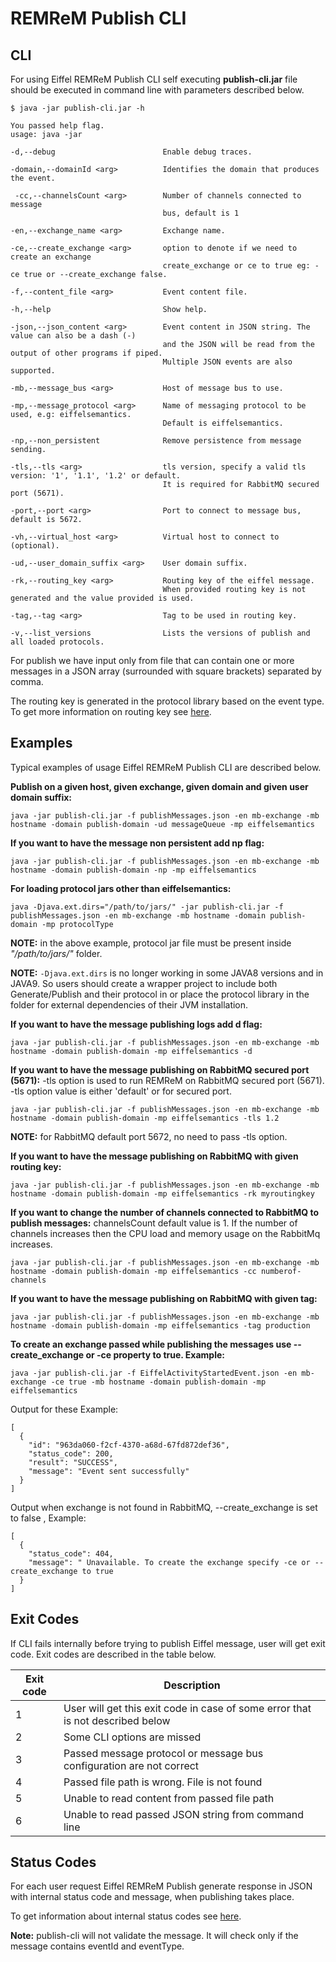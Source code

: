 # REMReM Publish CLI

## CLI

For using Eiffel REMReM Publish CLI self executing **publish-cli.jar** file should be executed in command line with parameters described below.

```
$ java -jar publish-cli.jar -h

You passed help flag.
usage: java -jar

-d,--debug                        Enable debug traces.

-domain,--domainId <arg>          Identifies the domain that produces the event.

 -cc,--channelsCount <arg>        Number of channels connected to message
                                  bus, default is 1

-en,--exchange_name <arg>         Exchange name.

-ce,--create_exchange <arg>       option to denote if we need to create an exchange
                                  create_exchange or ce to true eg: -ce true or --create_exchange false.

-f,--content_file <arg>           Event content file.

-h,--help                         Show help.

-json,--json_content <arg>        Event content in JSON string. The value can also be a dash (-)
                                  and the JSON will be read from the output of other programs if piped.
                                  Multiple JSON events are also supported.

-mb,--message_bus <arg>           Host of message bus to use.

-mp,--message_protocol <arg>      Name of messaging protocol to be used, e.g: eiffelsemantics.
                                  Default is eiffelsemantics.

-np,--non_persistent              Remove persistence from message sending.

-tls,--tls <arg>                  tls version, specify a valid tls version: '1', '1.1', '1.2' or default.
                                  It is required for RabbitMQ secured port (5671).

-port,--port <arg>                Port to connect to message bus, default is 5672.

-vh,--virtual_host <arg>          Virtual host to connect to (optional).

-ud,--user_domain_suffix <arg>    User domain suffix.

-rk,--routing_key <arg>           Routing key of the eiffel message.
                                  When provided routing key is not generated and the value provided is used.

-tag,--tag <arg>                  Tag to be used in routing key.

-v,--list_versions                Lists the versions of publish and all loaded protocols.
```

For publish we have input only from file that can contain one or more messages in a JSON array (surrounded with square brackets) separated by comma.

The routing key is generated in the protocol library based on the event type.
To get more information on routing key see [here](https://github.com/eiffel-community/eiffel-remrem-semantics).

## Examples

Typical examples of usage Eiffel REMReM Publish CLI are described below.

**Publish on a given host, given exchange, given domain and given user domain suffix:**

```
java -jar publish-cli.jar -f publishMessages.json -en mb-exchange -mb hostname -domain publish-domain -ud messageQueue -mp eiffelsemantics
```

**If you want to have the message non persistent add np flag:**

```
java -jar publish-cli.jar -f publishMessages.json -en mb-exchange -mb hostname -domain publish-domain -np -mp eiffelsemantics
```

**For loading protocol jars other than eiffelsemantics:**

```
java -Djava.ext.dirs="/path/to/jars/" -jar publish-cli.jar -f publishMessages.json -en mb-exchange -mb hostname -domain publish-domain -mp protocolType
```

**NOTE:** in the above example, protocol jar file must be present inside *"/path/to/jars/"* folder.

**NOTE:** `-Djava.ext.dirs` is no longer working in some JAVA8 versions and in JAVA9. So users should create a wrapper project to include both Generate/Publish and their protocol in or place the protocol library in the folder for external dependencies of their JVM installation.

**If you want to have the message publishing logs add d flag:**

```
java -jar publish-cli.jar -f publishMessages.json -en mb-exchange -mb hostname -domain publish-domain -mp eiffelsemantics -d
```

**If you want to have the message publishing on RabbitMQ secured port (5671):**
-tls option is used to run REMReM on RabbitMQ secured port (5671).
-tls option value is either 'default' or <version> for secured port.

```
java -jar publish-cli.jar -f publishMessages.json -en mb-exchange -mb hostname -domain publish-domain -mp eiffelsemantics -tls 1.2
```

**NOTE:** for RabbitMQ default port 5672, no need to pass -tls option.

**If you want to have the message publishing on RabbitMQ with given routing key:**

```
java -jar publish-cli.jar -f publishMessages.json -en mb-exchange -mb hostname -domain publish-domain -mp eiffelsemantics -rk myroutingkey
```

**If you want to change the number of channels connected to RabbitMQ to publish messages:**
channelsCount default value is 1.
If the number of channels increases then the CPU load and memory usage on the RabbitMq increases.

```
java -jar publish-cli.jar -f publishMessages.json -en mb-exchange -mb hostname -domain publish-domain -mp eiffelsemantics -cc numberof-channels 
```

**If you want to have the message publishing on RabbitMQ with given tag:**

```
java -jar publish-cli.jar -f publishMessages.json -en mb-exchange -mb hostname -domain publish-domain -mp eiffelsemantics -tag production
```

**To create an exchange passed while publishing the messages use --create_exchange or -ce property to true. Example:**

```
java -jar publish-cli.jar -f EiffelActivityStartedEvent.json -en mb-exchange -ce true -mb hostname -domain publish-domain -mp eiffelsemantics
```

Output for these Example:

```
[
  {
    "id": "963da060-f2cf-4370-a68d-67fd872def36",
    "status_code": 200,
    "result": "SUCCESS",
    "message": "Event sent successfully"
  }
]
```

Output when exchange is not found in RabbitMQ, --create_exchange is set to false , Example:

```
[
  {
    "status_code": 404,
    "message": " Unavailable. To create the exchange specify -ce or --create_exchange to true
  }
]
```

## Exit Codes
If CLI fails internally before trying to publish Eiffel message, user will get exit code. Exit codes are described in the table below.

| Exit code | Description                                                                    |
|-----------|--------------------------------------------------------------------------------|
| 1         | User will get this exit code in case of some error that is not described below |
| 2         | Some CLI options are missed                                                    |
| 3         | Passed message protocol or message bus configuration are not correct           |
| 4         | Passed file path is wrong. File is not found                                   |
| 5         | Unable to read content from passed file path                                   |
| 6         | Unable to read passed JSON string from command line                            |

## Status Codes
For each user request Eiffel REMReM Publish generate response in JSON with internal status code and message, when publishing takes place.

To get information about internal status codes see [here](../statusCodes.md).

**Note:** publish-cli will not validate the message. It will check only if the message contains eventId and eventType.